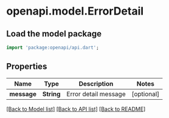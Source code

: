 # openapi.model.ErrorDetail

## Load the model package

```dart
import 'package:openapi/api.dart';
```

## Properties

| Name        | Type       | Description          | Notes      |
| ----------- | ---------- | -------------------- | ---------- |
| **message** | **String** | Error detail message | [optional] |

[[Back to Model list]](../README.md#documentation-for-models) [[Back to API list]](../README.md#documentation-for-api-endpoints) [[Back to README]](../README.md)
